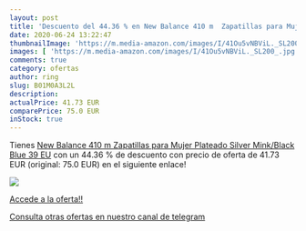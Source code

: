 ```yaml
---
layout: post
title: 'Descuento del 44.36 % en New Balance 410 m  Zapatillas para Mujer'
date: 2020-06-24 13:22:47
thumbnailImage: 'https://m.media-amazon.com/images/I/41Ou5vNBViL._SL200_.jpg'
images: [ 'https://m.media-amazon.com/images/I/41Ou5vNBViL._SL200_.jpg' ]
comments: true
category: ofertas
author: ring
slug: B01M0A3L2L
description:
actualPrice: 41.73 EUR
comparePrice: 75.0 EUR
inStock: true
---
```


Tienes [New Balance 410 m  Zapatillas para Mujer  Plateado  Silver Mink/Black Blue   39 EU](https://www.amazon.com/dp/B01M0A3L2L/?tag=redken08-20) con un 44.36 % de descuento con precio de oferta de 41.73 EUR (original: 75.0 EUR) en el siguiente enlace!

[![](https://m.media-amazon.com/images/I/41Ou5vNBViL._SL200_.jpg)](https://www.amazon.com/dp/B01M0A3L2L/?tag=redken08-20)

[Accede a la oferta!!](https://www.amazon.com/dp/B01M0A3L2L/?tag=redken08-20)

[Consulta otras ofertas en nuestro canal de telegram](https://t.me/s/ofertas25)
